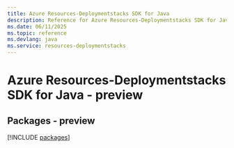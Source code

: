 ```yaml
---
title: Azure Resources-Deploymentstacks SDK for Java
description: Reference for Azure Resources-Deploymentstacks SDK for Java
ms.date: 06/11/2025
ms.topic: reference
ms.devlang: java
ms.service: resources-deploymentstacks
---
```

# Azure Resources-Deploymentstacks SDK for Java - preview
## Packages - preview
[!INCLUDE [packages](resources-deploymentstacks-index.md)]